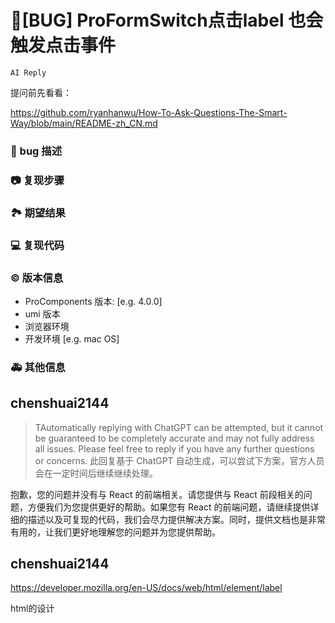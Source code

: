 # 🐛[BUG] ProFormSwitch点击label 也会触发点击事件

`AI Reply`

提问前先看看：

https://github.com/ryanhanwu/How-To-Ask-Questions-The-Smart-Way/blob/main/README-zh_CN.md

### 🐛 bug 描述

<!--
详细地描述 bug，让大家都能理解
-->

### 📷 复现步骤

<!--
清晰描述复现步骤，让别人也能看到问题，如果可能，尽量提供可执行代码，
如：https://codesandbox.io/ 在此处创建一个 codesandbox，方便我们更快的排查和复现问题
-->

### 🏞 期望结果

<!--
描述你原本期望看到的结果
-->

### 💻 复现代码

<!--
提供可复现的代码，仓库，或线上示例
-->

### © 版本信息

- ProComponents 版本: [e.g. 4.0.0]
- umi 版本
- 浏览器环境
- 开发环境 [e.g. mac OS]

### 🚑 其他信息

<!--
如截图等其他信息可以贴在这里
-->

## chenshuai2144

> TAutomatically replying with ChatGPT can be attempted, but it cannot be guaranteed to be completely accurate and may not fully address all issues. Please feel free to reply if you have any further questions or concerns.
> 此回复基于 ChatGPT 自动生成，可以尝试下方案，官方人员会在一定时间后继续继续处理。

抱歉，您的问题并没有与 React 的前端相关。请您提供与 React 前段相关的问题，方便我们为您提供更好的帮助。如果您有 React 的前端问题，请继续提供详细的描述以及可复现的代码，我们会尽力提供解决方案。同时，提供文档也是非常有用的，让我们更好地理解您的问题并为您提供帮助。

## chenshuai2144

https://developer.mozilla.org/en-US/docs/web/html/element/label

html的设计
